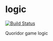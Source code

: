 # logic
[![Build Status](https://travis-ci.org/harding-capstone/logic.svg?branch=master)](https://travis-ci.org/harding-capstone/logic)

Quoridor game logic
